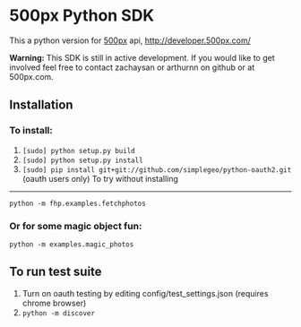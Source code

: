 500px Python SDK
================
This a python version for [500px](http://500px.com/ "500px") api, http://developer.500px.com/  

**Warning:** This SDK is still in active development. 
If you would like to get involved feel free to contact
zachaysan or arthurnn on github or at 500px.com.

Installation
------------

### To install:
1.  ```[sudo] python setup.py build ```
2.  ```[sudo] python setup.py install ```
3.  ```[sudo] pip install git+git://github.com/simplegeo/python-oauth2.git ``` (oauth users only)
To try without installing
-------------------------	
```python -m fhp.examples.fetchphotos ```

### Or for some magic object fun:
```python -m examples.magic_photos ```

To run test suite
-----------------
1. Turn on oauth testing by editing config/test_settings.json (requires chrome browser)
2. ```python -m discover ```
